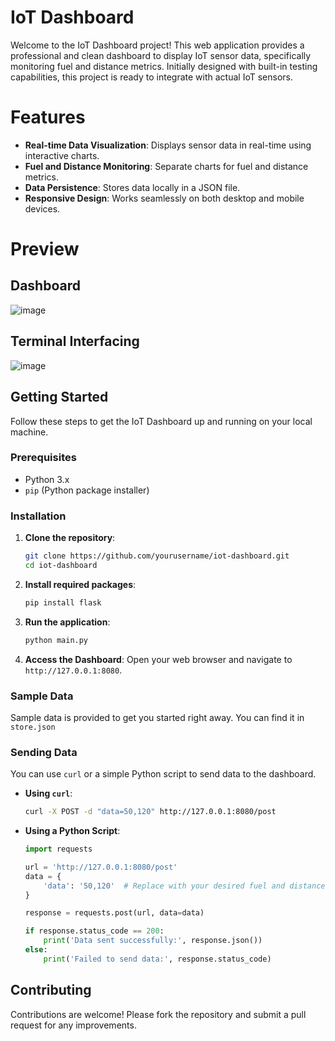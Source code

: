 # IoT Dashboard

Welcome to the IoT Dashboard project! This web application provides a professional and clean dashboard to display IoT sensor data, specifically monitoring fuel and distance metrics. Initially designed with built-in testing capabilities, this project is ready to integrate with actual IoT sensors.

# Features

- **Real-time Data Visualization**: Displays sensor data in real-time using interactive charts.
- **Fuel and Distance Monitoring**: Separate charts for fuel and distance metrics.
- **Data Persistence**: Stores data locally in a JSON file.
- **Responsive Design**: Works seamlessly on both desktop and mobile devices.

# Preview
## Dashboard
![image](https://github.com/Sowoul/IoT_Server/assets/93905595/73fd0500-e986-4d92-b3d4-868b611655cf)

## Terminal Interfacing
![image](https://github.com/Sowoul/IoT_Server/assets/93905595/421e33de-0b3e-4a16-8b68-7b8174b3eade)



## Getting Started

Follow these steps to get the IoT Dashboard up and running on your local machine.

### Prerequisites

- Python 3.x
- `pip` (Python package installer)

### Installation

1. **Clone the repository**:
    ```bash
    git clone https://github.com/yourusername/iot-dashboard.git
    cd iot-dashboard
    ```

2. **Install required packages**:
    ```bash
    pip install flask
    ```

3. **Run the application**:
    ```bash
    python main.py
    ```

4. **Access the Dashboard**:
    Open your web browser and navigate to `http://127.0.0.1:8080`.

### Sample Data

Sample data is provided to get you started right away. You can find it in `store.json`

### Sending Data

You can use `curl` or a simple Python script to send data to the dashboard.

- **Using `curl`**:
    ```bash
    curl -X POST -d "data=50,120" http://127.0.0.1:8080/post
    ```

- **Using a Python Script**:
    ```python
    import requests

    url = 'http://127.0.0.1:8080/post'
    data = {
        'data': '50,120'  # Replace with your desired fuel and distance values
    }

    response = requests.post(url, data=data)

    if response.status_code == 200:
        print('Data sent successfully:', response.json())
    else:
        print('Failed to send data:', response.status_code)
    ```

## Contributing

Contributions are welcome! Please fork the repository and submit a pull request for any improvements.

